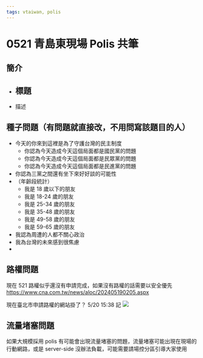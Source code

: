 ```yaml
---
tags: vtaiwan, polis
---
```

# 0521 青島東現場 Polis 共筆

## 簡介
- 標題
    - 
- 描述

## 種子問題（有問題就直接改，不用問寫該題目的人）
- 今天的你來到這裡是為了守護台灣的民主制度
    - 你認為今天造成今天這個局面都是國民黨的問題
    - 你認為今天造成今天這個局面都是民眾黨的問題
    - 你認為今天造成今天這個局面都是民進黨的問題
- 你認為三黨之間還有坐下來好好談的可能性
- （年齡段統計）
    - 我是 18 歲以下的朋友
    - 我是 18-24 歲的朋友
    - 我是 25-34 歲的朋友
    - 我是 35-48 歲的朋友
    - 我是 49-58 歲的朋友
    - 我是 59-65 歲的朋友
- 我認為周遭的人都不關心政治
- 我為台灣的未來感到很焦慮
- 


## 路權問題
現在 521 路權似乎還沒有申請完成，如果沒有路權的話需要以安全優先
https://www.cna.com.tw/news/aloc/202405190205.aspx

現在臺北市申請路權的網站掛了？ 5/20 15:38 記
![](https://s3-ap-northeast-1.amazonaws.com/g0v-hackmd-images/uploads/upload_acf5895fe737e432d34845a30765ace7.png)

## 流量堵塞問題

如果大規模採用 polis 有可能會出現流量堵塞的問題，流量堵塞可能出現在現場的行動網路，或是 server-side 沒辦法負載，可能需要請場控分區引導大家使用